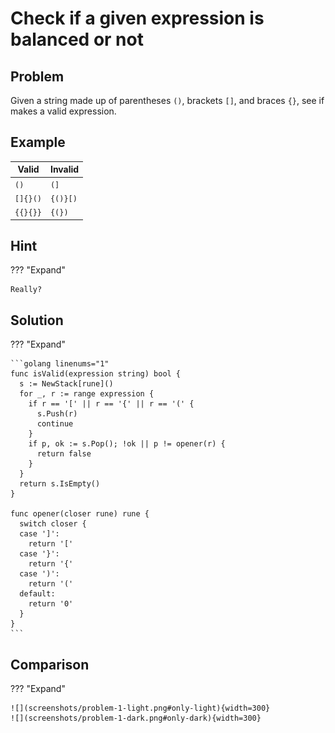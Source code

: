# Check if a given expression is balanced or not

## Problem

Given a string made up of parentheses `()`, brackets `[]`, and braces `{}`, see if makes a valid expression.

## Example

| Valid    | Invalid  |
| -------- | -------- |
| `()`     | `(]`     |
| `[]{}()` | `{()}[)` |
| `{{}{}}` | `{(})`   |

## Hint

??? "Expand"

    Really?

## Solution

??? "Expand"

    ```golang linenums="1"
    func isValid(expression string) bool {
      s := NewStack[rune]()
      for _, r := range expression {
        if r == '[' || r == '{' || r == '(' {
          s.Push(r)
          continue
        }
        if p, ok := s.Pop(); !ok || p != opener(r) {
          return false
        }
      }
      return s.IsEmpty()
    }

    func opener(closer rune) rune {
      switch closer {
      case ']':
        return '['
      case '}':
        return '{'
      case ')':
        return '('
      default:
        return '0'
      }
    }
    ```

## Comparison

??? "Expand"

    ![](screenshots/problem-1-light.png#only-light){width=300}
    ![](screenshots/problem-1-dark.png#only-dark){width=300}
